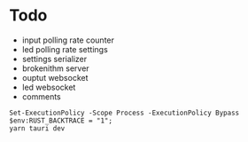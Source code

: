 # Todo

- input polling rate counter
- led polling rate settings
- settings serializer
- brokenithm server
- ouptut websocket
- led websocket
- comments

```
Set-ExecutionPolicy -Scope Process -ExecutionPolicy Bypass
$env:RUST_BACKTRACE = "1";
yarn tauri dev
```
